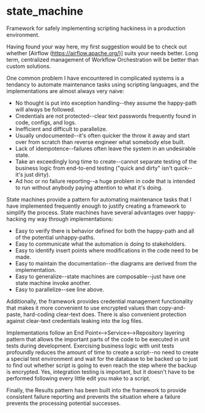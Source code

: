 # state_machine
Framework for safely implementing scripting hackiness in a production environment.

Having found your way here, my first suggestion would be to check out whether [Airflow (https://airflow.apache.org/)] suits your needs better.  Long term, centralized management of Workflow Orchestration will be better than custom solutions.

One common problem I have encountered in complicated systems is a tendancy to automate maintenance tasks using scripting languages, and the implementations are almost always very naive:

* No thought is put into exception handling--they assume the happy-path will always be followed.
* Credentials are not protected--clear text passwords frequently found in code, configs, and logs.
* Inefficient and difficult to parallelize.
* Usually undocumented--it's often quicker the throw it away and start over from scratch than reverse engineer what somebody else built.
* Lack of idempotence--failures often leave the system in an undesirable state.
* Take an exceedingly long time to create--cannot separate testing of the business logic from end-to-end testing ("quick and dirty" isn't quick--it's just dirty).
* Ad hoc or no failure reporting--a huge problem in code that is intended to run without anybody paying attention to what it's doing.

State machines provide a pattern for automating maintenance tasks that I have implemented frequently enough to justify creating a framework to simplify the process.  State machines have several advantages over happy-hacking my way through implementations:

* Easy to verify there is behavior defined for both the happy-path and all of the potential unhappy-paths.
* Easy to communicate what the automation is doing to stakeholders.
* Easy to identify insert points where modifications in the code need to be made.
* Easy to maintain the documentation--the diagrams are derived from the implementation.
* Easy to generalize--state machines are composable--just have one state machine invoke another.
* Easy to parallelize--see line above.

Additionally, the framework provides credential management functionality that makes it more convenient to use encrypted values than copy-and-paste, hard-coding clear-text does.  There is also convenient protection against clear-text credentials leaking into the log files.

Implementations follow an End Point<-->Service<-->Repository layering pattern that allows the important parts of the code to be executed in unit tests during development.  Exercising business logic with unit tests profoundly reduces the amount of time to create a script--no need to create a special test environment and wait for the database to be backed up to just to find out whether script is going to even reach the step where the backup is encrypted.  Yes, integration testing is important, but it doesn't have to be performed following every little edit you make to a script.

Finally, the Results pattern has been built into the framework to provide consistent failure reporting and prevents the situation where a failure prevents the processing potential successes.